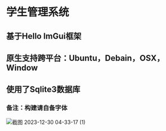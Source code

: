 # 学生管理系统
## 基于Hello ImGui框架
## 原生支持跨平台：Ubuntu，Debain，OSX，Window
## 使用了Sqlite3数据库
### 备注：构建请自备字体
![截图 2023-12-30 04-33-17 (1)](https://github.com/XMNXofficial/StudentManager/assets/112557849/9638ce40-a47b-45a8-b503-63c5f3aa043a)
